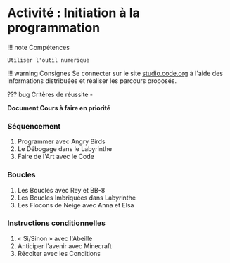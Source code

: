 # Activité : Initiation à la programmation

!!! note Compétences

    Utiliser l'outil numérique 

!!! warning Consignes
    Se connecter sur le site [studio.code.org](studio.code.org) à l'aide des informations distribuées et réaliser les parcours proposés.


??? bug Critères de réussite
    - 


**Document Cours à faire en priorité**


### Séquencement

1. Programmer avec Angry Birds
2. Le Débogage dans le Labyrinthe
3. Faire de l'Art avec le Code
	

### Boucles

1.  Les Boucles avec Rey et BB-8	
2.  Les Boucles Imbriquées dans Labyrinthe
3.  Les Flocons de Neige avec Anna et Elsa
	
### Instructions conditionnelles

1.  « Si/Sinon » avec l'Abeille
2.  Anticiper l'avenir avec Minecraft
3.  Récolter avec les Conditions
